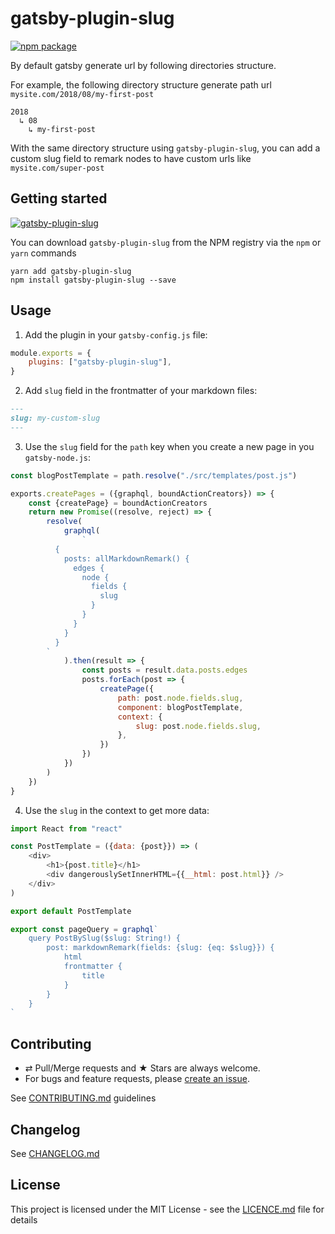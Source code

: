 # gatsby-plugin-slug

[![npm package][npm-badge]][npm]

By default gatsby generate url by following directories structure.

For example, the following directory structure generate path url `mysite.com/2018/08/my-first-post`

```
2018
  ↳ 08
    ↳ my-first-post
```

With the same directory structure using `gatsby-plugin-slug`, you can add a custom slug field to remark nodes to have custom urls like `mysite.com/super-post`

## Getting started

[![gatsby-plugin-slug](https://nodei.co/npm/gatsby-plugin-slug.png?downloads=true&downloadRank=true&stars=true)](https://nodei.co/npm/gatsby-plugin-slug/)

You can download `gatsby-plugin-slug` from the NPM registry via the
`npm` or `yarn` commands

```shell
yarn add gatsby-plugin-slug
npm install gatsby-plugin-slug --save
```

## Usage

1. Add the plugin in your `gatsby-config.js` file:

```js
module.exports = {
    plugins: ["gatsby-plugin-slug"],
}
```

2. Add `slug` field in the frontmatter of your markdown files:

```md
---
slug: my-custom-slug
---
```

3. Use the `slug` field for the `path` key when you create a new page in you `gatsby-node.js`:

```js
const blogPostTemplate = path.resolve("./src/templates/post.js")

exports.createPages = ({graphql, boundActionCreators}) => {
    const {createPage} = boundActionCreators
    return new Promise((resolve, reject) => {
        resolve(
            graphql(
                `
          {
            posts: allMarkdownRemark() {
              edges {
                node {
                  fields {
                    slug
                  }
                }
              }
            }
          }
        `
            ).then(result => {
                const posts = result.data.posts.edges
                posts.forEach(post => {
                    createPage({
                        path: post.node.fields.slug,
                        component: blogPostTemplate,
                        context: {
                            slug: post.node.fields.slug,
                        },
                    })
                })
            })
        )
    })
}
```

4. Use the `slug` in the context to get more data:

```js
import React from "react"

const PostTemplate = ({data: {post}}) => (
    <div>
        <h1>{post.title}</h1>
        <div dangerouslySetInnerHTML={{__html: post.html}} />
    </div>
)

export default PostTemplate

export const pageQuery = graphql`
    query PostBySlug($slug: String!) {
        post: markdownRemark(fields: {slug: {eq: $slug}}) {
            html
            frontmatter {
                title
            }
        }
    }
`
```

## Contributing

-   ⇄ Pull/Merge requests and ★ Stars are always welcome.
-   For bugs and feature requests, please [create an issue][github-issue].

See [CONTRIBUTING.md](./CONTRIBUTING.md) guidelines

## Changelog

See [CHANGELOG.md](./CHANGELOG.md)

## License

This project is licensed under the MIT License - see the
[LICENCE.md](./LICENCE.md) file for details

[npm-badge]: https://img.shields.io/npm/v/gatsby-plugin-slug.svg?style=flat-square
[npm]: https://www.npmjs.org/package/gatsby-plugin-slug
[github-issue]: https://github.com/xuopled/gatsby-plugin-slug/issues/new

